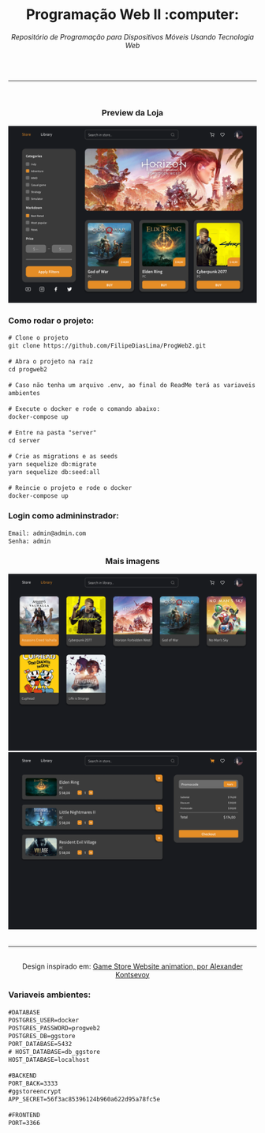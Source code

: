 <div align="center">
  <h1> Programação Web II :computer: </h1>
  <h6> Repositório de Programação para Dispositivos Móveis Usando Tecnologia Web </h6>
</div>

<br />
<hr width="100%"/>
<br />
<div align="center">
  <h3>Preview da Loja</h3>
  <img src="./images/Home.png" width="800"/>
</div>
 
### Como rodar o projeto:
```
# Clone o projeto
git clone https://github.com/FilipeDiasLima/ProgWeb2.git

# Abra o projeto na raíz
cd progweb2

# Caso não tenha um arquivo .env, ao final do ReadMe terá as variaveis ambientes

# Execute o docker e rode o comando abaixo:
docker-compose up

# Entre na pasta "server"
cd server

# Crie as migrations e as seeds
yarn sequelize db:migrate
yarn sequelize db:seed:all

# Reincie o projeto e rode o docker
docker-compose up

```

### Login como admininstrador:
```
Email: admin@admin.com
Senha: admin
```

<div align="center"> 
  <h3>Mais imagens</h3>
  <img src="./images/Library.png" width="800"/>
  <img src="./images/Cart.png" width="800"/>
</div>

<br />
<hr width="100%"/>
<br />

<div align="center">
  <span>Design inspirado em: <a href='https://dribbble.com/shots/18271611-Game-Store-Website-animation'>Game Store Website animation, por Alexander Kontsevoy</a></span>
</div>

### Variaveis ambientes:
```
#DATABASE
POSTGRES_USER=docker
POSTGRES_PASSWORD=progweb2
POSTGRES_DB=ggstore
PORT_DATABASE=5432
# HOST_DATABASE=db_ggstore
HOST_DATABASE=localhost

#BACKEND
PORT_BACK=3333
#ggstoreencrypt
APP_SECRET=56f3ac85396124b960a622d95a78fc5e

#FRONTEND
PORT=3366
```
